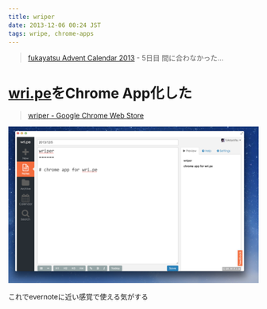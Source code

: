 ```yaml
---
title: wriper
date: 2013-12-06 00:24 JST
tags: wripe, chrome-apps
---
```


> [fukayatsu Advent Calendar 2013](/2013/11/29/advent-calendar-2013/) - 5日目
間に合わなかった...


# [wri.pe](https://wri.pe/)をChrome App化した

> [wriper - Google Chrome Web Store](https://chrome.google.com/webstore/detail/wriper/bjbpioaagmcdgpplnofkgofibdbcfplk)

![](/images/2013-12-06-wriper.png)

これでevernoteに近い感覚で使える気がする

